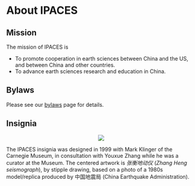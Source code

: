 # About IPACES

## Mission

The mission of IPACES is
- To promote cooperation in earth sciences between China and the US, and
  between China and other countries.
- To advance earth sciences research and education in China.

## Bylaws

Please see our [bylaws](./bylaws/) page for details.

## Insignia

<div style="display: flex; justify-content: center;">
<img src="/images/logo-dark.png" style="max-width: 50%; height: auto;" />
</div>

The IPACES insignia was designed in 1999 with Mark Klinger of the Carnegie
Museum, in consultation with Youxue Zhang while he was a curator at the Museum.
The centered artwork is *张衡地动仪* (*Zhang Heng seismograph*), by stipple
drawing, based on a photo of a 1980s model/replica produced by 中国地震局
(China Earthquake Administration).

